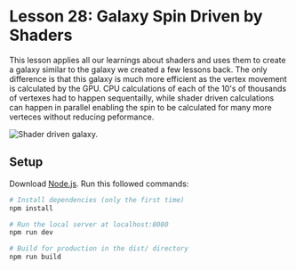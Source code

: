# Lesson 28: Galaxy Spin Driven by Shaders
This lesson applies all our learnings about shaders and uses them to create a galaxy similar to the galaxy we created a few lessons back. The only difference is that this galaxy is much more efficient as the vertex movement is calculated by the GPU. CPU calculations of each of the 10's of thousands of vertexes had to happen sequentailly, while shader driven calculations can happen in parallel enabling the spin to be calculated for many more verteces without reducing peformance.

![Shader driven galaxy.](/28-animated-galaxy/readme-assets/shader-galaxy.gif)

## Setup
Download [Node.js](https://nodejs.org/en/download/).
Run this followed commands:

``` bash
# Install dependencies (only the first time)
npm install

# Run the local server at localhost:8080
npm run dev

# Build for production in the dist/ directory
npm run build
```
